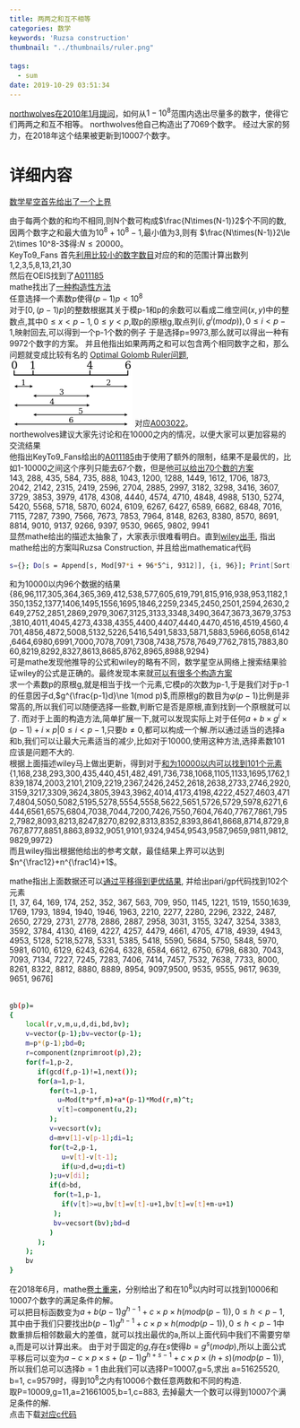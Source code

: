 ```yaml
---
title: 两两之和互不相等
categories: 数学
keywords: 'Ruzsa construction'
thumbnail: "../thumbnails/ruler.png"

tags:
  - sum
date: 2019-10-29 03:51:34
---
```


[northwolves在2010年1月提问]，如何从$1 - 10^8$范围内选出尽量多的数字，使得它们两两之和互不相等。
northwolves他自己构造出了7069个数字。
经过大家的努力，在2018年这个结果被更新到10007个数字。

# 详细内容
[数学星空首先给出了一个上界]  

由于每两个数的和均不相同,则N个数可构成$\frac{N\times(N-1)}2$个不同的数, 因两个数字之和最大值为$10^8+10^8-1$,最小值为$3$,则有
$\frac{N\times(N-1)}2\le 2\times 10^8-3$得:$N\le 20000$。  
KeyTo9_Fans 首先[利用比较小的数字数目]对应的和的范围计算出数列  
1,2,3,5,8,13,21,30  
然后在OEIS找到了[A011185]  
mathe找出了[一种构造性方法]  
任意选择一个素数p使得$(p-1)p\lt 10^8$  
对于$[0,(p-1)p]$的整数根据其关于模p-1和p的余数可以看成二维空间$(x,y)$中的整数点,其中$0\le x\lt p-1,0\le y\lt p$,取p的原根g,取点列$(i,g^i(mod p)),0\le i\lt p-1$,映射回去,可以得到一个p-1个数的例子
于是选择p=9973,那么就可以得出一种有9972个数字的方案。 并且他指出如果两两之和可以包含两个相同数字之和，那么问题就变成比较有名的
[Optimal Golomb Ruler问题],
![ruler](../thumbnails/ruler.png)
对应[A003022]。  
northewolves建议大家先讨论和在10000之内的情况，以便大家可以更加容易的交流结果  
他指出KeyTo9_Fans给出的[A011185]由于使用了额外的限制，结果不是最优的，比如1-10000之间这个序列只能去67个数，但是他[可以给出70个数的方案]  
143, 288, 435, 584, 735, 888, 1043, 1200, 1288, 1449, 1612, 1706, 1873, 2042, 2142, 2315, 2419, 2596, 2704, 2885, 2997, 3182, 3298, 3416, 3607, 3729, 3853, 3979, 4178, 4308, 4440, 4574, 4710, 4848, 4988, 5130, 5274, 5420, 5568, 5718, 5870, 6024, 6109, 6267, 6427, 6589, 6682, 6848, 7016, 7115, 7287, 7390, 7566, 7673, 7853, 7964, 8148, 8263, 8380, 8570, 8691, 8814, 9010, 9137, 9266, 9397, 9530, 9665, 9802, 9941  
显然mathe给出的描述太抽象了，大家表示很难看明白。直到[wiley出手], 指出mathe给出的方案叫Ruzsa Construction, 并且给出mathematica代码
```bash
s={}; Do[s = Append[s, Mod[97*i + 96*5^i, 9312]], {i, 96}]; Print[Sort[s]]
```
和为10000以内96个数据的结果  
{86,96,117,305,364,365,369,412,538,577,605,619,791,815,916,938,953,1182,1350,1352,1377,1406,1495,1556,1695,1846,2259,2345,2450,2501,2594,2630,2649,2752,2851,2869,2979,3067,3125,3133,3348,3490,3647,3673,3679,3753,3810,4011,4045,4273,4338,4355,4400,4407,4440,4470,4516,4519,4560,4701,4856,4872,5008,5132,5226,5416,5491,5833,5871,5883,5966,6058,6142,6464,6980,6991,7000,7078,7091,7308,7438,7578,7649,7762,7815,7883,8060,8219,8292,8327,8613,8685,8762,8965,8988,9294}  
可是mathe发现他推导的公式和wiley的略有不同，数学星空从网络上搜索结果验证wiley的公式是正确的。最终发现本来就[可以有很多个构造方案]  
求一个素数p的原根g,就是相当于找一个元素,它模p的次数为p-1,于是我们对于p-1的任意因子d,$g^{\frac{p-1}d}\ne 1(mod p)$,而原根g的数目为$\varphi(p-1)$比例是非常高的,所以我们可以随便选择一些数,判断它是否是原根,直到找到一个原根就可以了.
而对于上面的构造方法,简单扩展一下,就可以发现实际上对于任何${a+b\times g^i\times(p-1)+i\times p|0\le i\lt p-1}$,只要$b\ne 0$,都可以构成一个解.所以通过适当的选择a和b,我们可以让最大元素适当的减少,比如对于10000,使用这种方法,选择素数101应该是问题不大的.  
根据上面描述wiley马上做出更新，得到对于[和为10000以内可以找到101个元素]  
{1,168,238,293,300,435,440,451,482,491,736,738,1068,1105,1133,1695,1762,1839,1874,2003,2101,2109,2219,2367,2426,2452,2618,2638,2733,2746,2920,3159,3217,3309,3624,3805,3943,3962,4014,4173,4198,4222,4527,4603,4717,4804,5050,5082,5195,5278,5554,5558,5622,5651,5726,5729,5978,6271,6444,6561,6575,6804,7038,7044,7200,7426,7550,7604,7640,7767,7861,7952,7982,8093,8213,8247,8270,8292,8313,8352,8393,8641,8668,8714,8729,8767,8777,8851,8863,8932,9051,9101,9324,9454,9543,9587,9659,9811,9812,9829,9972}  
而且wiley指出根据他给出的参考文献，最佳结果上界可以达到$n^{\frac12}+n^{\frac14}+1$。  

mathe指出上面数据还可以[通过平移得到更优结果], 并给出pari/gp代码找到102个元素  
 [1, 37, 64, 169, 174, 252, 352, 367, 563, 709, 950, 1145, 1221, 1519, 1550,1639, 1769, 1793, 1894, 1940, 1946, 1963, 2210, 2277, 2280, 2296, 2322, 2487, 2650, 2729, 2731, 2778, 2886, 2887, 2958, 3031, 3155, 3247, 3254, 3383, 3592, 3784, 4130, 4169, 4227, 4257, 4479, 4661, 4705, 4718, 4939, 4943, 4953, 5128, 5218,5278, 5331, 5385, 5418, 5590, 5684, 5750, 5848, 5970, 5981, 6010, 6129, 6243, 6264, 6328, 6584, 6612, 6750, 6798, 6830, 7043, 7093, 7134, 7227, 7245, 7283, 7406, 7414, 7457, 7532, 7638, 7733, 8000, 8261, 8322, 8812, 8880, 8889, 8954, 9097,9500, 9535, 9555, 9617, 9639, 9651, 9676]  
```bash

gb(p)=
{
    local(r,v,m,u,d,di,bd,bv);
    v=vector(p-1);bv=vector(p-1);
    m=p*(p-1);bd=0;
    r=component(znprimroot(p),2);
    for(f=1,p-2,
       if(gcd(f,p-1)!=1,next());
       for(a=1,p-1,
          for(t=1,p-1,
            u=Mod(t*p*f,m)+a*(p-1)*Mod(r,m)^t;
            v[t]=component(u,2);
          );
          v=vecsort(v);
          d=m+v[1]-v[p-1];di=1;
          for(t=2,p-1,
             u=v[t]-v[t-1];
             if(u>d,d=u;di=t)
          );u=v[di];
          if(d>bd,
           for(t=1,p-1,
             if(v[t]>=u,bv[t]=v[t]-u+1,bv[t]=v[t]+m-u+1)
           );
           bv=vecsort(bv);bd=d
          )
       );
    );
    bv 
}
```

在2018年6月，mathe[卷土重来]，分别给出了和在$10^8$以内时可以找到10006和10007个数字的满足条件的解。  
可以把目标函数变为$a+b(p-1)g^{h-1}+c \times p \times h(mod p(p-1)), 0\le h\lt p-1$,其中由于我们只要找出${b(p-1)g^{h-1}+c \times p \times h(mod p(p-1)), 0\le h\lt p-1}$中数重排后相邻数最大的差值，就可以找出最优的a,所以上面代码中我们不需要穷举a,而是可以计算出来。
由于对于固定的$g$,存在$s$使得$b=g^s(mod p)$,所以上面公式平移后可以变为$a-c \times p \times s+(p-1)g^{h+s-1}+c \times p \times (h+s) (mod p(p-1))$,所以我们总可以选择$b=1$
由此我们可以选择P=10007,g=5,求出 a=51625520, b=1, c=9579时，得到$10^8$之内有10006个数任意两数和不同的构造.  
取P=10009,g=11,a=21661005,b=1,c=883, 去掉最大一个数可以得到10007个满足条件的解.  
点击下载[对应c代码](../attached/numeqnum.txt)  

[northwolves在2010年1月提问]: https://bbs.emath.ac.cn/forum.php?mod=viewthread&tid=2100&fromuid=20
[数学星空首先给出了一个上界]: https://bbs.emath.ac.cn/forum.php?mod=redirect&goto=findpost&ptid=2100&pid=25749&fromuid=20
[利用比较小的数字数目]: https://bbs.emath.ac.cn/forum.php?mod=redirect&goto=findpost&ptid=2100&pid=25753&fromuid=20
[A011185]: https://oeis.org/A011185
[A003022]: https://oeis.org/A003022
[一种构造性方法]: https://bbs.emath.ac.cn/forum.php?mod=redirect&goto=findpost&ptid=2100&pid=25761&fromuid=20
[Optimal Golomb Ruler问题]: http://topic.csdn.net/t/20020811/00/931488.html
[可以给出70个数的方案]: https://bbs.emath.ac.cn/forum.php?mod=redirect&goto=findpost&ptid=2100&pid=25768&fromuid=20
[wiley出手]: https://bbs.emath.ac.cn/forum.php?mod=redirect&goto=findpost&ptid=2100&pid=25771&fromuid=20
[可以有很多个构造方案]: https://bbs.emath.ac.cn/forum.php?mod=redirect&goto=findpost&ptid=2100&pid=25781&fromuid=20
[和为10000以内可以找到101个元素]: https://bbs.emath.ac.cn/forum.php?mod=redirect&goto=findpost&ptid=2100&pid=25802&fromuid=20
[通过平移得到更优结果]: https://bbs.emath.ac.cn/forum.php?mod=redirect&goto=findpost&ptid=2100&pid=25811&fromuid=20
[卷土重来]: https://bbs.emath.ac.cn/forum.php?mod=redirect&goto=findpost&ptid=2100&pid=75130&fromuid=20
